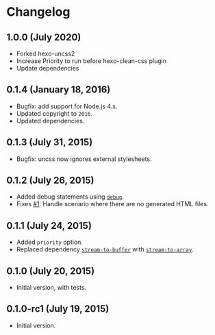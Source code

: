 # Changelog
## 1.0.0 (July 2020)
* Forked hexo-uncss2
* Increase Priority to run before hexo-clean-css plugin
* Update dependencies

## 0.1.4 (January 18, 2016)
* Bugfix: add support for Node.js 4.x.
* Updated copyright to `2016`.
* Updated dependencies.

## 0.1.3 (July 31, 2015)
* Bugfix: uncss now ignores external stylesheets.

## 0.1.2 (July 26, 2015)
* Added debug statements using [`debug`](https://github.com/visionmedia/debug).
* Fixes [#1](https://github.com/vseventer/hexo-uncss/issues/1): Handle scenario where there are no generated HTML files.

## 0.1.1 (July 24, 2015)
* Added `priority` option.
* Replaced dependency [`stream-to-buffer`](https://www.npmjs.com/package/stream-to-buffer) with [`stream-to-array`](https://github.com/stream-utils/stream-to-array).

## 0.1.0 (July 20, 2015)
* Initial version, with tests.

## 0.1.0-rc1 (July 19, 2015)
* Initial version.